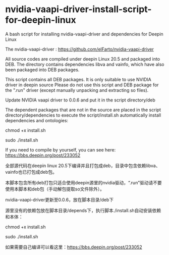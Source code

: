 # nvidia-vaapi-driver-install-script-for-deepin-linux
A bash script for installing nvidia-vaapi-driver and dependencies for Deepin Linux

The nvidia-vaapi-driver : https://github.com/elFarto/nvidia-vaapi-driver

All source codes are compiled under deepin Linux 20.5 and packaged into DEB. The directory contains dependencies libva and vainfo, which have also been packaged into DEB packages.

This script contains all DEB packages. It is only suitable to use NVIDIA driver in deepin source Please do not use this script and DEB package for the ".run" driver (except manually unpacking and extracting so files).

Update NVIDIA vaapi driver to 0.0.6 and put it in the script directory/deb

The dependent packages that are not in the source are placed in the script directory/dependencies to execute the script/install.sh automatically install dependencies and ontologies:

chmod +x install.sh

sudo ./install.sh

If you need to compile by yourself, you can see here: https://bbs.deepin.org/post/233052

全部源代码在deepin linux 20.5下编译并且打包成deb，目录中包含依赖libva、vainfo也已打包成deb包。

本脚本包含所有deb打包只适合使用deepin源里的nvidia驱动，“.run”驱动请不要使用本脚本和deb包（手动解包提取so文件除外）。

nvidia-vaapi-driver更新至0.0.6，放在脚本目录/deb下

源里没有的依赖包放在脚本目录/depends下，执行脚本./install.sh自动安装依赖和本体：

chmod +x install.sh

sudo ./install.sh

如果需要自己编译可以看这里：https://bbs.deepin.org/post/233052
